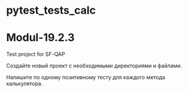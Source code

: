 # pytest_tests_calc
# Modul-19.2.3
Test project for SF-QAP

Создайте новый проект с необходимыми директориями и файлами.

Напишите по одному позитивному тесту для каждого метода калькулятора.
